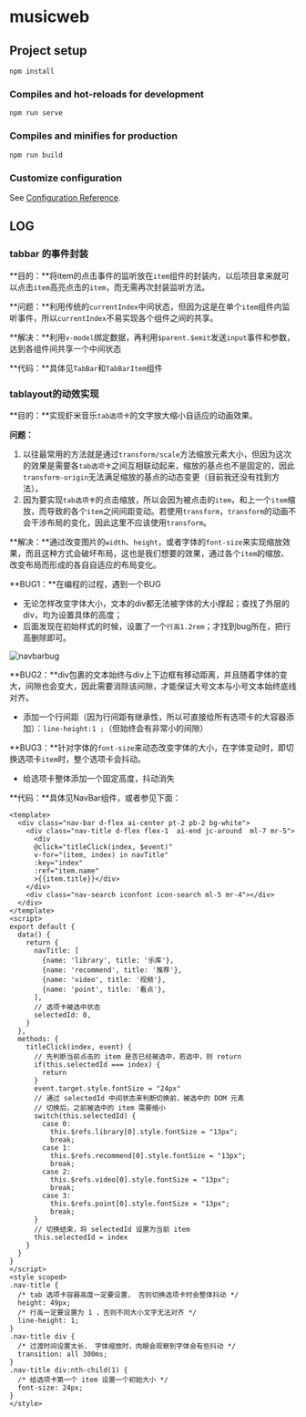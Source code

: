 # musicweb

## Project setup
```
npm install
```

### Compiles and hot-reloads for development
```
npm run serve
```

### Compiles and minifies for production
```
npm run build
```

### Customize configuration
See [Configuration Reference](https://cli.vuejs.org/config/).



## LOG 

### tabbar 的事件封装

**目的：**将item的点击事件的监听放在`item`组件的封装内，以后项目拿来就可以点击`item`高亮点击的`item`，而无需再次封装监听方法。

**问题：**利用传统的`currentIndex`中间状态，但因为这是在单个`item`组件内监听事件，所以`currentIndex`不易实现各个组件之间的共享。

**解决：**利用`v-model`绑定数据，再利用`$parent.$emit`发送`input`事件和参数，达到各组件间共享一个中间状态

**代码：**具体见`TabBar`和`TabBarItem`组件



### tablayout的动效实现

**目的：**实现虾米音乐`tab选项卡`的文字放大缩小自适应的动画效果。

**问题：**

1. 以往最常用的方法就是通过`transform/scale`方法缩放元素大小，但因为这次的效果是需要各`tab选项卡`之间互相联动起来，缩放的基点也不是固定的，因此`transform-origin`无法满足缩放的基点的动态变更（目前我还没有找到方法）。
2. 因为要实现`tab选项卡`的点击缩放，所以会因为被点击的`item`，和上一个`item`缩放，而导致的各个`item`之间间距变动。若使用`transform`，`transform`的动画不会干涉布局的变化，因此这里不应该使用`transform`。

**解决：**通过改变图片的`width`、`height`，或者字体的`font-size`来实现缩放效果，而且这种方式会破坏布局，这也是我们想要的效果，通过各个`item`的缩放、改变布局而形成的各自自适应的布局变化。

**BUG1：**在编程的过程，遇到一个BUG

- 无论怎样改变字体大小，文本的div都无法被字体的大小撑起；查找了外层的div，均为设置具体的高度；
- 后面发现在初始样式的时候，设置了一个`行高1.2rem`；才找到bug所在，把行高删除即可。

![navbarbug](/Users/TaoJ/WebstormProjects/Vue/vue-music/xiami/musicweb/readmeImg/navbarbug.png)

**BUG2：**div包裹的文本始终与div上下边框有移动距离，并且随着字体的变大，间隙也会变大，因此需要消除该间隙，才能保证大号文本与小号文本始终底线对齐。

- 添加一个行间距（因为行间距有继承性，所以可直接给所有选项卡的大容器添加）：`line-height:1 ;`（但始终会有非常小的间隙）

**BUG3：**针对字体的`font-size`来动态改变字体的大小，在字体变动时，即切换选项卡`item`时，整个选项卡会抖动。

- 给选项卡整体添加一个固定高度，抖动消失



**代码：**具体见NavBar组件，或者参见下面：

```vue
<template>
  <div class="nav-bar d-flex ai-center pt-2 pb-2 bg-white">
    <div class="nav-title d-flex flex-1  ai-end jc-around  ml-7 mr-5">
      <div   
      @click="titleClick(index, $event)"
      v-for="(item, index) in navTitle"
      :key="index"
      :ref="item.name"
      >{{item.title}}</div>
    </div>
    <div class="nav-search iconfont icon-search ml-5 mr-4"></div>
  </div>
</template>
<script>
export default {
  data() {
    return {
      navTitle: [
        {name: 'library', title: '乐库'},
        {name: 'recommend', title: '推荐'},
        {name: 'video', title: '视频'},
        {name: 'point', title: '看点'},
      ],
      // 选项卡被选中状态
      selectedId: 0,
    }
  },
  methods: {
    titleClick(index, event) {
      // 先判断当前点击的 item 是否已经被选中，若选中，则 return
      if(this.selectedId === index) {
        return
      }
      event.target.style.fontSize = "24px"
      // 通过 selectedId 中间状态来判断切换前，被选中的 DOM 元素
      // 切换后，之前被选中的 item 需要缩小
      switch(this.selectedId) {
        case 0: 
          this.$refs.library[0].style.fontSize = "13px";
          break;
        case 1:
          this.$refs.recommend[0].style.fontSize = "13px";
          break;
        case 2:
          this.$refs.video[0].style.fontSize = "13px";
          break;
        case 3:
          this.$refs.point[0].style.fontSize = "13px";
          break;
      }
      // 切换结束，将 selectedId 设置为当前 item
      this.selectedId = index
    }
  }
}
</script>
<style scoped>
.nav-title {
  /* tab 选项卡容器高度一定要设置， 否则切换选项卡时会整体抖动 */
  height: 49px;
  /* 行高一定要设置为 1 ，否则不同大小文字无法对齐 */
  line-height: 1;
}
.nav-title div { 
  /* 过渡时间设置太长， 字体缩放时，肉眼会观察到字体会有些抖动 */
  transition: all 300ms;
}
.nav-title div:nth-child(1) { 
  /* 给选项卡第一个 item 设置一个初始大小 */
  font-size: 24px;
}
</style>
```

